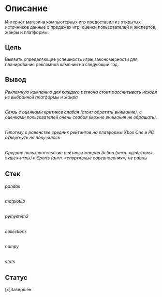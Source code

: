Описание
========================
Интернет магазина компьютерных игр предоставил из открытых источников данные о продажах игр, оценки пользователей и экспертов, жанры и платформы.

## Цель
Выявить определяющие успешность игры закономерности для планирования рекламной кампнии на следующий год.

## Вывод
###### Рекламную кампанию для каждого региона стоит рассчитывать исходя из выбранной платформы и жанра
###### Связь с оценками критиков слабая (стоит обратить внимание), с оценками пользователей очень слабая (можно внимания не обращать).
###### Гипотезу о равенстве средних рейтингов на платформы Xbox One и PC отвергнуть не получилось
###### Средние пользовательские рейтинги жанров Action (англ. «действие», экшен-игры) и Sports (англ. «спортивные соревнования») не равны

## Стек
###### pandas 
###### matplotlib
###### pymystem3 
###### collections 
###### numpy 
###### stats 

## Статус
[x]Завершен
